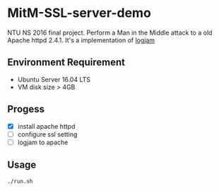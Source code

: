 # MitM-SSL-server-demo
NTU NS 2016 final project. Perform a Man in the Middle attack to a old Apache httpd 2.4.1. It's a implementation of [logjam]
## Environment Requirement
- Ubuntu Server 16.04 LTS
 - VM disk size > 4GB

## Progess

- [X] install apache httpd
- [ ] configure ssl setting
- [ ] logjam to apache

## Usage

    ./run.sh



[logjam]: https://weakdh.org/logjam.html "Logjam"
